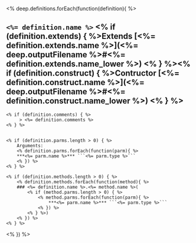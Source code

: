 <% deep.definitions.forEach(function(definition){ %>
## ```<%= definition.name %>``` <% if (definition.extends) { %>Extends [<%= definition.extends.name %>](<%= deep.outputFilename %>#<%= definition.extends.name_lower %>) <% } %><% if (definition.construct) { %>Contructor [<%= definition.construct.name %>](<%= deep.outputFilename %>#<%= definition.construct.name_lower %>) <% } %>  

	<% if (definition.comments) { %>
		 > <%= definition.comments %>
	<% } %>


	<% if (definition.parms.length > 0) { %>
		Arguments:  
		<% definition.parms.forEach(function(parm){ %>
		***<%= parm.name %>*** ```<%= parm.type %>```  
		<% }) %>
	<% } %>

	<% if (definition.methods.length > 0) { %>
		<% definition.methods.forEach(function(method){ %>
		### <%= definition.name %>.<%= method.name %>(
			<% if (method.parms.length > 0) { %>
				<% method.parms.forEach(function(parm){ %>
					***<%= parm.name %>*** ```<%= parm.type %>```  
				<% }) %>
			<% } %>)  
		<% }) %>
	<% } %>
<% }) %>
